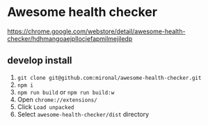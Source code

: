 # Awesome health checker

https://chrome.google.com/webstore/detail/awesome-health-checker/hdhmangoaejpllocjefapmilmejiledp

## develop install

1. `git clone git@github.com:mironal/awesome-health-checker.git`
2. `npm i`
3. `npm run build` or `npm run build:w`
4. Open `chrome://extensions/`
5. Click `Load unpacked`
6. Select `awesome-health-checker/dist` directory
